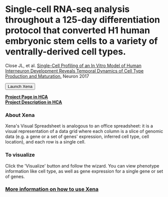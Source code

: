# Single-cell RNA-seq analysis throughout a 125-day differentiation protocol that converted H1 human embryonic stem cells to a variety of ventrally-derived cell types.

Close JL, et al. [Single-Cell Profiling of an In Vitro Model of Human Interneuron Development Reveals Temporal Dynamics of Cell Type Production and Maturation.](https://europepmc.org/abstract/MED/28279351) Neuron 2017

<button class="cohortButton">Launch Xena</button>

**[Project Page in HCA](https://data.humancellatlas.org/explore/projects/2043c65a-1cf8-4828-a656-9e247d4e64f1)**
<br>
**[Project Description in HCA](https://singlecell.broadinstitute.org/single_cell/study/SCP753/2020-mar-diff-fetal-neuron-ss2)**

### About Xena
Xena's Visual Spreadsheet is analogous to an office spreadsheet: it is a visual representation of a data grid where each column is a slice of genomic data (e.g. a gene or a set of genes' expression, inferred cell type, cell location), and each row is a single cell.



### To visualize
Click the 'Visualize' button and follow the wizard. You can view phenotype information like cell type, as well as gene expression for a single gene or set of genes.

### [More information on how to use Xena](https://singlecell.xenabrowser.net/datapages/?markdown=https://raw.githubusercontent.com/ucscXena/cohortMetaData/master/hub_singlecellnew.xenahubs.net/example1/info.mdown)

<br>
